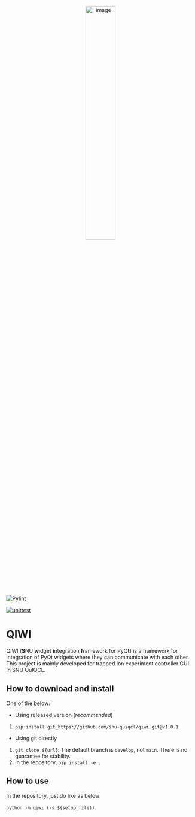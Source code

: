 <p align="center">
  <img width="40%" alt="image" src="https://user-images.githubusercontent.com/65724072/235589514-ed021c0c-cf20-4ba1-b8af-3b1d0da65362.svg">
</p>

[![Pylint](https://github.com/snu-quiqcl/qiwi/actions/workflows/pylint.yml/badge.svg)](https://github.com/snu-quiqcl/qiwi/actions/workflows/pylint.yml)

[![unittest](https://github.com/snu-quiqcl/qiwi/actions/workflows/unittest.yml/badge.svg)](https://github.com/snu-quiqcl/qiwi/actions/workflows/unittest.yml)

# QIWI
QIWI (**S**NU **w**idget **i**ntegration **f**ramework for PyQ**t**) is a framework for integration of PyQt widgets where they can communicate with each other. This project is mainly developed for trapped ion experiment controller GUI in SNU QuIQCL.

## How to download and install
One of the below:
- Using released version (_recommended_)
1. `pip install git_https://github.com/snu-quiqcl/qiwi.git@v1.0.1`

- Using git directly
1. `git clone ${url}`: The default branch is `develop`, not `main`. There is no guarantee for stability.
2. In the repository, `pip install -e .`

## How to use
In the repository, just do like as below:

`python -m qiwi (-s ${setup_file))`.
